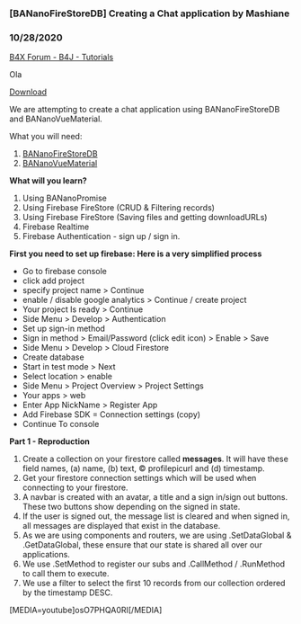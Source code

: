 ### [BANanoFireStoreDB] Creating a Chat application by Mashiane
### 10/28/2020
[B4X Forum - B4J - Tutorials](https://www.b4x.com/android/forum/threads/122048/)

Ola  
  
[Download](https://github.com/Mashiane/BANanoVuetify/tree/master/4.%20Examples/25.%20Friendly%20Chat)  
  
We are attempting to create a chat application using BANanoFireStoreDB and BANanoVueMaterial.  
  
What you will need:  
  
1. [BANanoFireStoreDB](https://github.com/Mashiane/BANanoFireStoreDB)  
2. [BANanoVueMaterial](https://github.com/Mashiane/BANanoVuetify)  
  
**What will you learn?**  
  
1. Using BANanoPromise  
2. Using Firebase FireStore (CRUD & Filtering records)  
3. Using Firebase FireStore (Saving files and getting downloadURLs)  
4. Firebase Realtime  
5. Firebase Authentication - sign up / sign in.  
  
**First you need to set up firebase: Here is a very simplified process**  
  

- Go to firebase console
- click add project
- specify project name > Continue
- enable / disable google analytics > Continue / create project
- Your project Is ready > Continue
- Side Menu > Develop > Authentication
- Set up sign-in method
- Sign in method > Email/Password (click edit icon) > Enable > Save
- Side Menu > Develop > Cloud Firestore
- Create database
- Start in test mode > Next
- Select location > enable
- Side Menu > Project Overview > Project Settings
- Your apps > web
- Enter App NickName > Register App
- Add Firebase SDK = Connection settings (copy)
- Continue To console

  
**Part 1 - Reproduction**   
  
1. Create a collection on your firestore called **messages**. It will have these field names, (a) name, (b) text, © profilepicurl and (d) timestamp.  
2. Get your firestore connection settings which will be used when connecting to your firestore.  
3. A navbar is created with an avatar, a title and a sign in/sign out buttons. These two buttons show depending on the signed in state.  
4. If the user is signed out, the message list is cleared and when signed in, all messages are displayed that exist in the database.  
5. As we are using components and routers, we are using .SetDataGlobal & .GetDataGlobal, these ensure that our state is shared all over our applications.  
6. We use .SetMethod to register our subs and .CallMethod / .RunMethod to call them to execute.  
7. We use a filter to select the first 10 records from our collection ordered by the timestamp DESC.  
  
[MEDIA=youtube]osO7PHQA0RI[/MEDIA]